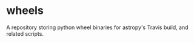 wheels
======

A repository storing python wheel binaries for astropy's Travis build, and related scripts.